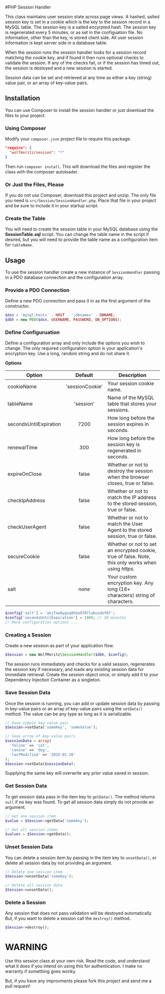 #PHP Session Handler

This class maintains user session state across page views. A hashed, salted session key is set in a cookie which is the key to the session record in a MySQL table. The session key is a salted encyrpted hash. The session key is regenerated every 5 minutes, or as set in the configuation file. No information, other than the key, is stored client side. All user session information is kept server side in a database table. 

When the session runs the session handler looks for a session record matching the cookie key, and if found it then runs optional checks to validate the session. If any of the checks fail, or if the session has timed out, the session is destoyed and a new session is started.

Session data can be set and retrieved at any time as either a key (string) value pair, or an array of key-value pairs.

## Installation
You can use Composer to install the session handler or just download the files to your project.

### Using Composer
Modify your `composer.json` project file to require this package.

```json
"require": {
  "wolfmoritz/session": "*"
}
```

Then run `composer install`. This will download the files and register the class with the composer autoloader.

### Or Just the Files, Please
If you do not use Composer, download this project and unzip. The only file you need is `src/Session/SessionHandler.php`. Place that file in your project and be sure to include it in your startup script.

### Create the Table
You will need to create the session table in your MySQL database using the **SessionTable.sql** script. You can change the table name in the script if desired, but you will need to provide the table name as a configuration item for `tableName`.

## Usage
To use the session handler create a new instance of `SessionHandler` passing in a PDO database connection and the configuration array. 

### Provide a PDO Connection
Define a new PDO connection and pass it in as the first argument of the constructor.

```php
$dsn = 'mysql:host=' . HOST . ';dbname=' . DBNAME;
$dbh = new PDO($dsn, USERNAME, PASSWORD, DB_OPTIONS);
```

### Define Configuruation
Define a configuration array and only include the options you wish to change. The only required configuration option is your application's encryption key. Use a long, random string and do not share it.

**Options**

Option|Default|Description
---|:---:|---
cookieName | 'sessionCookie' | Your session cookie name.
tableName|'session'|Name of the MySQL table that stores your sessions.
secondsUntilExpiration|7200|How long before the session expires in seconds.
renewalTime|300|How long before the session key is regenerated in seconds.
expireOnClose|false|Whether or not to destroy the session when the browser closes, true or false.
checkIpAddress|false|Whether or not to match the IP address to the stored session, true or false.
checkUserAgent|false|Whether or not to match the User Agent to the stored session, true or false.
secureCookie|false|Whether or not to set an encrypted cookie, true of false. Note, this only works when using *https*.
salt|*none*|Your custom encryption key. Any long (16+ characters) string of characters.

```php
$config['salt'] = 'akjfao8ygoa8hba9707lakusdof87';
$config['secondsUntilExpiration'] = 1800; // 30 minutes
// More configuration options ...
```

### Creating a Session
Create a new session as part of your application flow.

```php
$Session = new WolfMoritz\SessionHandler($dbh, $config);
```

The session runs immediately and checks for a valid session, regenerates the session key if necessary, and loads any existing session data for immediate retrieval. Create the session object once, or simply add it to your Dependency Injection Container as a singleton.

### Save Session Data
Once the session is running, you can add or update session data by passing in key-value pairs or an array of key-value pairs using the `setData()` method. The value can be any type as long as it is serializable.

```php
// Save simple key-value pair
$Session->setData('someKey', 'someValue');

// Save array of key-value pairs
$sessionData = array(
  'feline' => 'cat',
  'canine' => 'dog',
  'lastModified' => '2015-01-28'
);
$Session->setData($sessionData);
```

Supplying the same key will overwrite any prior value saved in session.

### Get Session Data
To get session data pass in the item key to `getData()`. The method returns `null` if no key was found. To get all session data simply do not provide an argument.

```php
// Get one session item
$value = $Session->getData('someKey');

// Get all session items
$values = $Session->getData();
```

### Unset Session Data
You can delete a session item by passing in the item key to `unsetData()`, or delete all session data by not providing an argument.

```php
// Delete one session item
$Session->unsetData('someKey');

// Delete all session data
$Session->unsetData();
```

### Delete a Session
Any session that does not pass validation will be destoyed automatically. But, if you want to delete a session call the `destroy()` method.

```php
$Session->destroy();
```

# WARNING
Use this session class at your own risk. Read the code, and understand what it does if you intend on using this for authentication. I make no warranty if something goes wonky. 

But, if you have any improvments please fork this project and send me a pull request!
